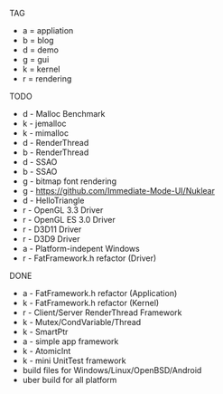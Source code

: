 TAG
 * a = appliation
 * b = blog
 * d = demo
 * g = gui
 * k = kernel
 * r = rendering

TODO
 * d - Malloc Benchmark
 * k - jemalloc
 * k - mimalloc
 * d - RenderThread
 * b - RenderThread
 * d - SSAO
 * b - SSAO
 * g - bitmap font rendering
 * g - https://github.com/Immediate-Mode-UI/Nuklear
 * d - HelloTriangle
 * r - OpenGL 3.3 Driver
 * r - OpenGL ES 3.0 Driver
 * r - D3D11 Driver
 * r - D3D9 Driver
 * a - Platform-indepent Windows
 * r - FatFramework.h refactor (Driver)

DONE
 * a - FatFramework.h refactor (Application)
 * k - FatFramework.h refactor (Kernel)
 * r - Client/Server RenderThread Framework
 * k - Mutex/CondVariable/Thread
 * k - SmartPtr
 * a - simple app framework
 * k - AtomicInt
 * k - mini UnitTest framework
 * build files for Windows/Linux/OpenBSD/Android
 * uber build for all platform
